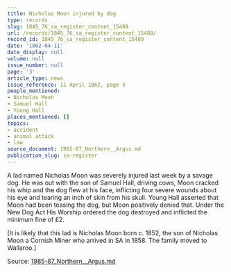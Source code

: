 ```yaml
---
title: Nicholas Moon injured by dog
type: records
slug: 1845_76_sa_register_content_15489
url: /records/1845_76_sa_register_content_15489/
record_id: 1845_76_sa_register_content_15489
date: '1862-04-11'
date_display: null
volume: null
issue_number: null
page: '3'
article_type: news
issue_reference: 11 April 1862, page 3
people_mentioned:
- Nicholas Moon
- Samuel Hall
- Young Hall
places_mentioned: []
topics:
- accident
- animal attack
- law
source_document: 1985-87_Northern__Argus.md
publication_slug: sa-register
---
```


A lad named Nicholas Moon was severely injured last week by a savage dog.  He was out with the son of Samuel Hall, driving cows, Moon cracked his whip and the dog flew at his face, inflicting four severe wounds about his eye and tearing an inch of skin from his skull. Young Hall asserted that Moon had been teasing the dog, but Moon positively denied that.  Under the New Dog Act His Worship ordered the dog destroyed and inflicted the minimum fine of £2.

[It is likely that this lad is Nicholas Moon born c. 1852, the son of Nicholas Moon a Cornish Miner who arrived in SA in 1858. The family moved to Wallaroo.]

Source: [1985-87_Northern__Argus.md](/downloads/markdown/1985-87_Northern__Argus.md)
